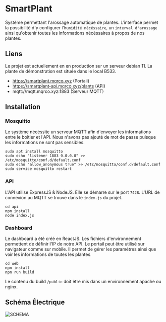 
# SmartPlant

Système permettant l'arossage automatique de plantes. L'interface permet la possibilité d'y configurer l'`humidité nécéssaire`, un `interval d'arossage` ainsi qu'obtenir toutes les informations nécéssaires à propos de nos plantes.


## Liens

Le projet est actuellement en en production sur un serveur debian 11. La plante de démonstration est située dans le local B533.

- https://smartplant.mqrco.xyz (Portail)
- https://smartplant-api.mqrco.xyz/plants (API)
- mqtt://mqtt.mqrco.xyz:1883 (Serveur MQTT)

## Installation

### Mosquitto
Le système nécéssite un serveur MQTT afin d'envoyer les informations entre le boitier et l'API. Nous n'avons pas ajouté de mot de passe puisque les informations ne sont pas sensibles.

```
sudo apt install mosquitto
sudo echo "listener 1883 0.0.0.0" >> /etc/mosquitto/conf.d/default.conf
sudo echo "allow_anonymous true" >> /etc/mosquitto/conf.d/default.conf
sudo service mosquitto restart
````

### API
L'API utilise ExpressJS & NodeJS. Elle se démarre sur le port `7428`. L'URL de connexion au MQTT se trouve dans le `index.js` du projet.

```
cd api
npm install
node index.js
```

### Dashboard
Le dashboard a été créé en ReactJS. Les fichiers d'environnement permettent de définir l'IP de notre API. Le portail peut être utilisé sur navigateur comme sur mobile. Il permet de gérer les paramètres ainsi que voir les informations de toutes les plantes.

```
cd web
npm install
npm run build
```
Le contenu du build `/public` doit être mis dans un environnement apache ou nginx. 

## Schéma Électrique

![SCHEMA](https://github.com/SmartPlantCA/SmartPlant/blob/master/schema.png?raw=true)

